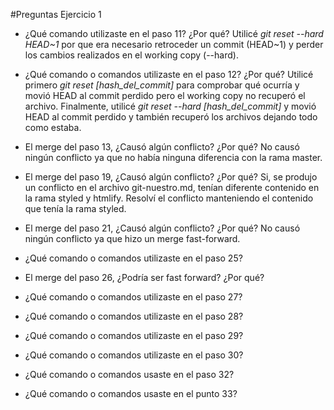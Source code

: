 #Preguntas Ejercicio 1

* ¿Qué comando utilizaste en el paso 11? ¿Por qué?
Utilicé *git reset --hard HEAD~1* por que era necesario retroceder un commit (HEAD~1) y perder los cambios realizados en el working copy (--hard).

* ¿Qué comando o comandos utilizaste en el paso 12? ¿Por qué?
Utilicé primero *git reset [hash_del_commit]* para comprobar qué ocurría y movió HEAD al commit perdido pero el working copy no recuperó el archivo.
Finalmente, utilicé *git reset --hard [hash_del_commit]* y movió HEAD al commit perdido y también recuperó los archivos dejando todo como estaba.

* El merge del paso 13, ¿Causó algún conflicto? ¿Por qué?
No causó ningún conflicto ya que no había ninguna diferencia con la rama master.

* El merge del paso 19, ¿Causó algún conflicto? ¿Por qué?
Si, se produjo un conflicto en el archivo git-nuestro.md, tenían diferente contenido en la rama styled y htmlify. Resolví el conflicto manteniendo
el contenido que tenía la rama styled.

* El merge del paso 21, ¿Causó algún conflicto? ¿Por qué?
No causó ningún conflicto ya que hizo un merge fast-forward.

* ¿Qué comando o comandos utilizaste en el paso 25?

* El merge del paso 26, ¿Podría ser fast forward? ¿Por qué?

* ¿Qué comando o comandos utilizaste en el paso 27?

* ¿Qué comando o comandos utilizaste en el paso 28?

* ¿Qué comando o comandos utilizaste en el paso 29?

* ¿Qué comando o comandos utilizaste en el paso 30?

* ¿Qué comando o comandos usaste en el paso 32?

* ¿Qué comando o comandos usaste en el punto 33?
